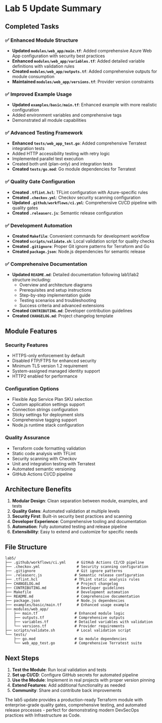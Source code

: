 # Lab 5 Update Summary

## Completed Tasks

### ✅ Enhanced Module Structure
- **Updated `modules/web_app/main.tf`**: Added comprehensive Azure Web App configuration with security best practices
- **Enhanced `modules/web_app/variables.tf`**: Added detailed variable definitions with validation rules
- **Created `modules/web_app/outputs.tf`**: Added comprehensive outputs for module consumption
- **Maintained `modules/web_app/versions.tf`**: Provider version constraints

### ✅ Improved Example Usage
- **Updated `examples/basic/main.tf`**: Enhanced example with more realistic configuration
- Added environment variables and comprehensive tags
- Demonstrated all module capabilities

### ✅ Advanced Testing Framework
- **Enhanced `tests/web_app_test.go`**: Added comprehensive Terratest integration tests
- Added HTTP accessibility testing with retry logic
- Implemented parallel test execution
- Created both unit (plan-only) and integration tests
- **Created `tests/go.mod`**: Go module dependencies for Terratest

### ✅ Quality Gate Configuration
- **Created `.tflint.hcl`**: TFLint configuration with Azure-specific rules
- **Created `.checkov.yml`**: Checkov security scanning configuration
- **Updated `.github/workflows/ci.yml`**: Comprehensive CI/CD pipeline with quality gates
- **Created `.releaserc.js`**: Semantic release configuration

### ✅ Development Automation
- **Created `Makefile`**: Convenient commands for development workflow
- **Created `scripts/validate.sh`**: Local validation script for quality checks
- **Created `.gitignore`**: Proper Git ignore patterns for Terraform and Go
- **Created `package.json`**: Node.js dependencies for semantic release

### ✅ Comprehensive Documentation
- **Updated `README.md`**: Detailed documentation following lab1/lab2 structure including:
  - Overview and architecture diagrams
  - Prerequisites and setup instructions
  - Step-by-step implementation guide
  - Testing scenarios and troubleshooting
  - Success criteria and advanced extensions
- **Created `CONTRIBUTING.md`**: Developer contribution guidelines
- **Created `CHANGELOG.md`**: Project changelog template

## Module Features

### Security Features
- HTTPS-only enforcement by default
- Disabled FTP/FTPS for enhanced security
- Minimum TLS version 1.2 requirement
- System-assigned managed identity support
- HTTP2 enabled for performance

### Configuration Options
- Flexible App Service Plan SKU selection
- Custom application settings support
- Connection strings configuration
- Sticky settings for deployment slots
- Comprehensive tagging support
- Node.js runtime stack configuration

### Quality Assurance
- Terraform code formatting validation
- Static code analysis with TFLint
- Security scanning with Checkov
- Unit and integration testing with Terratest
- Automated semantic versioning
- GitHub Actions CI/CD pipeline

## Architecture Benefits

1. **Modular Design**: Clean separation between module, examples, and tests
2. **Quality Gates**: Automated validation at multiple levels
3. **Security First**: Built-in security best practices and scanning
4. **Developer Experience**: Comprehensive tooling and documentation
5. **Automation**: Fully automated testing and release pipeline
6. **Extensibility**: Easy to extend and customize for specific needs

## File Structure
```
lab5/
├── .github/workflows/ci.yml     # GitHub Actions CI/CD pipeline
├── .checkov.yml                 # Security scanning configuration
├── .gitignore                   # Git ignore patterns
├── .releaserc.js               # Semantic release configuration
├── .tflint.hcl                 # TFLint static analysis rules
├── CHANGELOG.md                 # Project changelog
├── CONTRIBUTING.md              # Developer guidelines
├── Makefile                     # Development automation
├── README.md                    # Comprehensive documentation
├── package.json                 # Node.js dependencies
├── examples/basic/main.tf       # Enhanced usage example
├── modules/web_app/
│   ├── main.tf                 # Enhanced module logic
│   ├── outputs.tf              # Comprehensive outputs
│   ├── variables.tf            # Detailed variables with validation
│   └── versions.tf             # Provider requirements
├── scripts/validate.sh          # Local validation script
└── tests/
    ├── go.mod                  # Go module dependencies
    └── web_app_test.go         # Comprehensive Terratest suite
```

## Next Steps

1. **Test the Module**: Run local validation and tests
2. **Set up CI/CD**: Configure GitHub secrets for automated pipeline
3. **Use the Module**: Implement in real projects with proper version pinning
4. **Extend Features**: Add additional functionality as needed
5. **Community**: Share and contribute back improvements

The lab5 update provides a production-ready Terraform module with enterprise-grade quality gates, comprehensive testing, and automated release processes - perfect for demonstrating modern DevSecOps practices with Infrastructure as Code.
